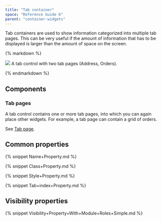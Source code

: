 ```yaml
---
title: "Tab container"
space: "Reference Guide 6"
parent: "container-widgets"
---
```



Tab containers are used to show information categorized into multiple tab pages. This can be very useful if the amount of information that has to be displayed is larger than the amount of space on the screen.

<div class="alert alert-info">{% markdown %}

![](attachments/16713860/18582271.png)
A tab control with two tab pages (Address, Orders).

{% endmarkdown %}</div>

## Components

### Tab pages

A tab control contains one or more tab pages, into which you can again place other widgets. For example, a tab page can contain a grid of orders.

See [Tab page](tab-page).

## Common properties

{% snippet Name+Property.md %}

{% snippet Class+Property.md %}

{% snippet Style+Property.md %}

{% snippet Tab+index+Property.md %}

## Visibility properties

{% snippet Visibility+Property+With+Module+Roles+Simple.md %}
